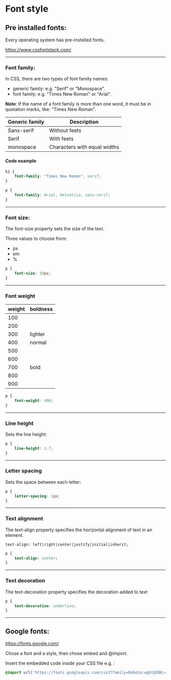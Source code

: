 # Font style

## Pre installed fonts:
Every operating system has pre-installed fonts.

https://www.cssfontstack.com/

---
### **Font family:**
In CSS, there are two types of font family names:

* generic family: e.g. "Serif" or "Monospace".
* font family: e.g. "Times New Roman" or "Arial".

**Note**: If the name of a font family is more than one word, it must be in quotation marks, like: "Times New Roman".

Generic family | Description
---------|---------
 Sans-serif | Without feets
 Serif | With feets
 monospace | Characters with equal widths
#### **Code example**
```css
h1 {
    font-family: "Times New Roman", serif;
}

p {
    font-family: Arial, Helvetica, sans-serif;
}
```
---
### **Font size:**
The font-size property sets the size of the text.

Three values to choose from:
* px
* em
* %
```css
p {
    font-size: 18px;
}
```
---
### **Font weight**

weight | boldness
---------|---------
 100 | 
 200 | 
 300 | lighter
 400 | normal
 500 | 
 600 | 
 700 | bold
 800 | 
 900 | 
```css
p {
    font-weight: 400;
}
```
---
### **Line height**
Sets the line height:
```css
p {
    line-height: 1.7;
}
```
---
### **Letter spacing**
Sets the space between each letter:
```css
p {
    letter-spacing: 1px;
}
```
---
### **Text alignment**
The text-align property specifies the horizontal alignment of text in an element.

`text-align: left|right|center|justify|initial|inherit;`
```css
p {
    text-align: center;
}
```
---
### **Text decoration**
The text-decoration property specifies the decoration added to text
```css
p {
    text-decoration: underline;
}
```
---
## Google fonts:
https://fonts.google.com/

Chose a font and a style, then chose embed and @import.

Insert the embedded code inside your CSS file e.g. :

```css
@import url('https://fonts.googleapis.com/css2?family=Roboto:wght@300;400;500;700&display=swap');
```